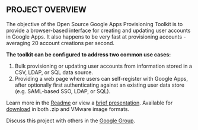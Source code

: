 ## PROJECT OVERVIEW ##

The objective of the Open Source Google Apps Provisioning Toolkit is to provide a browser-based interface for creating and updating user accounts in Google Apps. It also happens to be very fast at provisioning accounts - averaging 20 account creations per second.

**The toolkit can be configured to address two common use cases:**

  1. Bulk provisioning or updating user accounts from information stored in a CSV, LDAP, or SQL data source.
  1. Providing a web page where users can self-register with Google Apps, after optionally first authenticating against an existing user data store (e.g. SAML-based SSO, LDAP, or SQL).

Learn more in the [Readme](http://code.google.com/p/google-apps-provisioning-toolkit/wiki/Readme) or view a [brief presentation](http://docs.google.com/Presentation?id=dcpd95bh_52vshqtjq3).  Available for [download](http://code.google.com/p/google-apps-provisioning-toolkit/downloads/list) in both .zip and VMware image formats.

Discuss this project with others in the [Google Group](http://groups.google.com/group/google-apps-provisioning-toolkit).